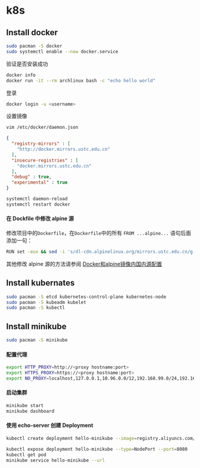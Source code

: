 # k8s

## Install docker

```bash
sudo pacman -S docker
sudo systemctl enable --now docker.service
```

验证是否安装成功

```bash 
docker info
docker run -it --rm archlinux bash -c "echo hello world"
```

登录

```bash
docker login -u <username>
```

设置镜像

```bash
vim /etc/docker/daemon.json
```

```json
{
  "registry-mirrors" : [
    "http://docker.mirrors.ustc.edu.cn"
  ],
  "insecure-registries" : [
    "docker.mirrors.ustc.edu.cn"
  ],
  "debug" : true,
  "experimental" : true
}
```

```bash
systemctl daemon-reload
systemctl restart docker
```

#### 在 Dockfile 中修改 alpine 源 

修改项目中的`Dockerfile`，在`Dockerfile`中的所有 `FROM ...alpine...` 语句后面添加一句：

```bash
RUN set -eux && sed -i 's/dl-cdn.alpinelinux.org/mirrors.ustc.edu.cn/g' /etc/apk/repositories
```

其他修改 alpine 源的方法请参阅 [Docker和alpine镜像内国内源配置](https://blog.csdn.net/shuizhongmose/article/details/108992380)

## Install kubernates

```bash
sudo pacman -S etcd kubernetes-control-plane kubernetes-node
sudo pacman -S kubeadm kubelet
sudo pacman -S kubectl
```

## Install minikube

```bash
sudo pacman -S minikube
```

#### 配置代理

```bash
export HTTP_PROXY=http://<proxy hostname:port>
export HTTPS_PROXY=https://<proxy hostname:port>
export NO_PROXY=localhost,127.0.0.1,10.96.0.0/12,192.168.99.0/24,192.168.39.0/24
```

#### 启动集群

```bash
minikube start
minikube dashboard
```

#### 使用 echo-server 创建 Deployment

```bash
kubectl create deployment hello-minikube --image=registry.aliyuncs.com/google_containers/echoserver:1.10

kubectl expose deployment hello-minikube --type=NodePort --port=8080
kubectl get pod
minikube service hello-minikube --url
```

